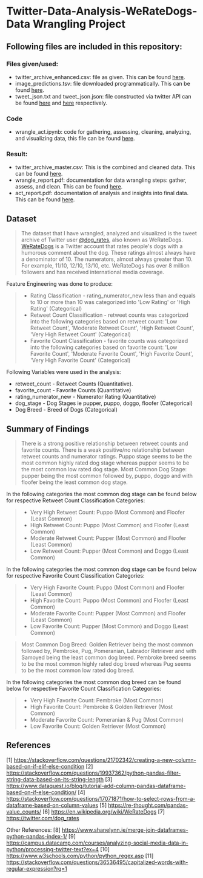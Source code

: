# Twitter-Data-Analysis-WeRateDogs- Data Wrangling Project

## Following files are included in this repository:

### Files given/used:
* twitter_archive_enhanced.csv: file as given. This can be found [here](https://github.com/ShaheerKhan200/Twitter-Data-Analysis-WeRateDogs--Data-Wrangling-Project/blob/main/twitter-archive-enhanced.csv).
* image_predictions.tsv: file downloaded programmatically. This can be found [here](https://github.com/ShaheerKhan200/Twitter-Data-Analysis-WeRateDogs--Data-Wrangling-Project/blob/main/image-predictions.tsv).
* tweet_json.txt and tweet_json.json: file constructed via twitter API can be found [here](https://github.com/ShaheerKhan200/Twitter-Data-Analysis-WeRateDogs--Data-Wrangling-Project/blob/main/tweet_json.txt) and [here](https://github.com/ShaheerKhan200/Twitter-Data-Analysis-WeRateDogs--Data-Wrangling-Project/blob/main/tweet_json.json) respectively.

### Code
* wrangle_act.ipynb: code for gathering, assessing, cleaning, analyzing, and visualizing data, this file can be found [here](https://github.com/ShaheerKhan200/Twitter-Data-Analysis-WeRateDogs--Data-Wrangling-Project/blob/main/wrangle_act.ipynb).

### Result:
* twitter_archive_master.csv: This is the combined and cleaned data. This can be found [here](https://github.com/ShaheerKhan200/Twitter-Data-Analysis-WeRateDogs--Data-Wrangling-Project/blob/main/twitter_archive_master.csv).
* wrangle_report.pdf: documentation for data wrangling steps: gather, assess, and clean. This can be found [here](https://github.com/ShaheerKhan200/Twitter-Data-Analysis-WeRateDogs--Data-Wrangling-Project/blob/main/wrangle_report.pdf).
* act_report.pdf: documentation of analysis and insights into final data. This can be found [here](https://github.com/ShaheerKhan200/Twitter-Data-Analysis-WeRateDogs--Data-Wrangling-Project/blob/main/act_report.pdf).


## Dataset

> The dataset that I have wrangled, analyzed and visualized is the tweet archive of Twitter user [@dog_rates](https://twitter.com/dog_rates), also known as WeRateDogs. [WeRateDogs](https://en.wikipedia.org/wiki/WeRateDogs) is a Twitter account that rates people's dogs with a humorous comment about the dog. These ratings almost always have a denominator of 10. The numerators, almost always greater than 10. For example, 11/10, 12/10, 13/10, etc. WeRateDogs has over 8 million followers and has received international media coverage.

Feature Engineering was done to produce:
> * Rating Classification - rating_numerator_new less than and equals to 10 or more than 10 was categorized into 'Low Rating' or 'High Rating' (Categorical)
> * Retweet Count Classification - retweet counts was categorized into the following categories based on retweet count: 'Low Retweet Count', 'Moderate Retweet Count', 'High Retweet Count', 'Very High Retweet Count' (Categorical)
> * Favorite Count Classification - favorite counts was categorized into the following categories based on favorite count: 'Low Favorite Count', 'Moderate Favorite Count', 'High Favorite Count', 'Very High Favorite Count' (Categorical)

Following Variables were used in the analysis:
* retweet_count - Retweet Counts (Quantitative).
* favorite_count - Favorite Counts (Quantitative)
* rating_numerator_new - Numerator Rating (Quantitative)
* dog_stage - Dog Stages ie pupper, puppo, doggo, floofer (Categorical)
* Dog Breed - Breed of Dogs (Categorical)

## Summary of Findings

> There is a strong positive relationship between retweet counts and favorite counts.
> There is a weak positive/no relationship between retweet counts and numerator ratings.
> Puppo stage seems to be the most common highly rated dog stage whereas pupper seems to be the most common low rated dog stage.
> Most Common Dog Stage: pupper being the most common followed by, puppo, doggo and with floofer being the least common dog stage.

In the following categories the most common dog stage can be found below for respective Retweet Count Classification Categories:
> * Very High Retweet Count: Puppo (Most Common) and Floofer (Least Common)
> * High Retweet Count: Puppo (Most Common) and Floofer (Least Common)
> * Moderate Retweet Count: Pupper (Most Common) and Floofer (Least Common)
> * Low Retweet Count: Pupper (Most Common) and Doggo (Least Common)

In the following categories the most common dog stage can be found below for respective Favorite Count Classification Categories:
> * Very High Favorite Count: Puppo (Most Common) and Floofer (Least Common)
> * High Favorite Count: Puppo (Most Common) and Floofer (Least Common)
> * Moderate Favorite Count: Pupper (Most Common) and Floofer (Least Common)
> * Low Favorite Count: Pupper (Most Common) and Doggo (Least Common)

> Most Common Dog Breed: Golden Retriever being the most common followed by, Pembroke, Pug, Pomeranian, Labrador Retriever and with Samoyed being the least common dog breed.
> Pembroke breed seems to be the most common highly rated dog breed whereas Pug seems to be the most common low rated dog breed.

In the following categories the most common dog breed can be found below for respective Favorite Count Classification Categories:
> * Very High Favorite Count: Pembroke (Most Common)
> * High Favorite Count: Pembroke & Golden Retriever (Most Common)
> * Moderate Favorite Count: Pomeranian & Pug (Most Common)
> * Low Favorite Count: Golden Retriever (Most Common)


## References

[1] https://stackoverflow.com/questions/21702342/creating-a-new-column-based-on-if-elif-else-condition
[2] https://stackoverflow.com/questions/19937362/python-pandas-filter-string-data-based-on-its-string-length
[3] https://www.dataquest.io/blog/tutorial-add-column-pandas-dataframe-based-on-if-else-condition/
[4] https://stackoverflow.com/questions/17071871/how-to-select-rows-from-a-dataframe-based-on-column-values
[5] https://re-thought.com/pandas-value_counts/
[6] https://en.wikipedia.org/wiki/WeRateDogs
[7] https://twitter.com/dog_rates

Other References:
[8] https://www.shanelynn.ie/merge-join-dataframes-python-pandas-index-1/
[9] https://campus.datacamp.com/courses/analyzing-social-media-data-in-python/processing-twitter-text?ex=4
[10] https://www.w3schools.com/python/python_regex.asp
[11] https://stackoverflow.com/questions/36536495/capitalized-words-with-regular-expression?rq=1
